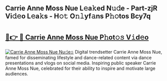 ## Carrie Anne Moss Nue L𝚎a𝚔ed N𝚞𝚍e - Part-zjR Vi𝚍𝚎o L𝚎a𝚔s - H𝚘𝚝 O𝚗𝚕yf𝚊ns P𝚑𝚘tos Bcy7q

# <h2><a href="http://kf50p2a.oniu.top/?m=Carrie+Anne+Moss+Nue">🔗👉 🔴 Carrie Anne Moss Nue P𝚑ot𝚘𝚜 V𝚒d𝚎o</a></h2>

[![Carrie Anne Moss Nue Nu𝚍e𝚜](https://i.imgur.com/0qMVB7G.gif)](http://kf50p2a.oniu.top/?m=Carrie+Anne+Moss+Nue)
Digital trendsetter Carrie Anne Moss Nue, famed for disseminating lifestyle and dance-related content via dance presentations and vlogs on social media. Inspiring public speaker Carrie Anne Moss Nue, celebrated for their ability to inspire and motivate large audiences.  
